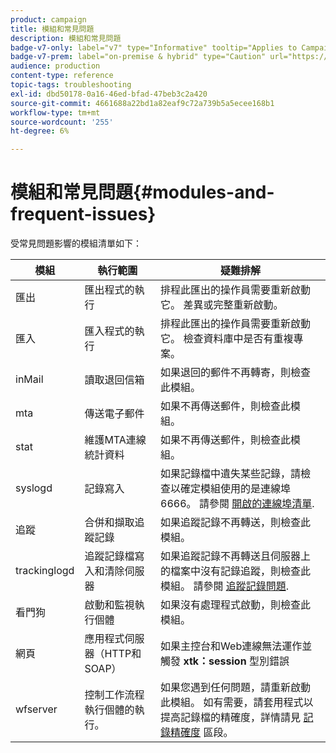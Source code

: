 ```yaml
---
product: campaign
title: 模組和常見問題
description: 模組和常見問題
badge-v7-only: label="v7" type="Informative" tooltip="Applies to Campaign Classic v7 only"
badge-v7-prem: label="on-premise & hybrid" type="Caution" url="https://experienceleague.adobe.com/docs/campaign-classic/using/installing-campaign-classic/architecture-and-hosting-models/hosting-models-lp/hosting-models.html" tooltip="Applies to on-premise and hybrid deployments only"
audience: production
content-type: reference
topic-tags: troubleshooting
exl-id: dbd50178-0a16-46ed-bfad-47beb3c2a420
source-git-commit: 4661688a22bd1a82eaf9c72a739b5a5ecee168b1
workflow-type: tm+mt
source-wordcount: '255'
ht-degree: 6%

---
```


# 模組和常見問題{#modules-and-frequent-issues}



受常見問題影響的模組清單如下：

<table> 
 <thead> 
  <tr> 
   <th> 模組 </th> 
   <th> 執行範圍 </th> 
   <th> 疑難排解 </th> 
  </tr> 
 </thead> 
 <tbody> 
  <tr> 
   <td> 匯出 </td> 
   <td> 匯出程式的執行<br /> </td> 
   <td> 排程此匯出的操作員需要重新啟動它。 差異或完整重新啟動。<br /> </td> 
  </tr> 
  <tr> 
   <td> 匯入 </td> 
   <td> 匯入程式的執行<br /> </td> 
   <td> 排程此匯出的操作員需要重新啟動它。 檢查資料庫中是否有重複專案。<br /> </td> 
  </tr> 
  <tr> 
   <td> inMail </td> 
   <td> 讀取退回信箱<br /> </td> 
   <td> 如果退回的郵件不再轉寄，則檢查此模組。<br /> </td> 
  </tr> 
  <tr> 
   <td> mta </td> 
   <td> 傳送電子郵件<br /> </td> 
   <td> 如果不再傳送郵件，則檢查此模組。<br /> </td> 
  </tr> 
  <tr> 
   <td> stat </td> 
   <td> 維護MTA連線統計資料<br /> </td> 
   <td> 如果不再傳送郵件，則檢查此模組。<br /> </td> 
  </tr> 
  <tr> 
   <td> syslogd </td> 
   <td> 記錄寫入<br /> </td> 
   <td> 如果記錄檔中遺失某些記錄，請檢查以確定模組使用的是連線埠6666。 請參閱 <a href="../../production/using/general-architecture.md#list-of-open-ports" target="_blank">開啟的連線埠清單</a>.<br /> </td> 
  </tr> 
  <tr> 
   <td> 追蹤 </td> 
   <td> 合併和擷取追蹤記錄<br /> </td> 
   <td> 如果追蹤記錄不再轉送，則檢查此模組。<br /> </td> 
  </tr> 
  <tr> 
   <td> trackinglogd </td> 
   <td> 追蹤記錄檔寫入和清除伺服器<br /> </td> 
   <td> 如果追蹤記錄不再轉送且伺服器上的檔案中沒有記錄追蹤，則檢查此模組。 請參閱 <a href="../../production/using/tracking-logs-issues.md" target="_blank">追蹤記錄問題</a>.<br /> </td> 
  </tr> 
  <tr> 
   <td> 看門狗 </td> 
   <td> 啟動和監視執行個體<br /> </td> 
   <td> 如果沒有處理程式啟動，則檢查此模組。<br /> </td> 
  </tr> 
  <tr> 
   <td> 網頁 </td> 
   <td> 應用程式伺服器（HTTP和SOAP）<br /> </td> 
   <td> 如果主控台和Web連線無法運作並觸發 <strong>xtk：session</strong> 型別錯誤<br /> </td> 
  </tr> 
  <tr> 
   <td> wfserver </td> 
   <td> 控制工作流程執行個體的執行。<br /> </td> 
   <td> 如果您遇到任何問題，請重新啟動此模組。 如有需要，請套用程式以提高記錄檔的精確度，詳情請見 <a href="../../production/using/log-precision.md" target="_blank">記錄精確度</a> 區段。<br /> </td> 
  </tr> 
 </tbody> 
</table>
